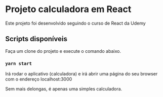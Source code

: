 # Projeto calculadora em React

Este projeto foi desenvolvido seguindo o curso de React da Udemy 

## Scripts disponíveis

Faça um clone do projeto e execute o comando abaixo.

### `yarn start`

Irá rodar o aplicativo (calculadora) e irá abrir uma página do seu browser
com o endereço localhost:3000


Sem mais delongas, é apenas uma simples calculadora.